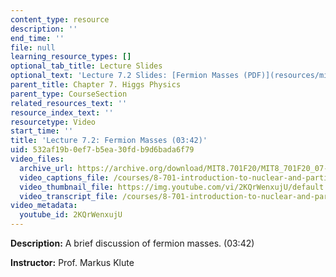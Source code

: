 ```yaml
---
content_type: resource
description: ''
end_time: ''
file: null
learning_resource_types: []
optional_tab_title: Lecture Slides
optional_text: 'Lecture 7.2 Slides: [Fermion Masses (PDF)](resources/mit8_701f20_lec7-2)'
parent_title: Chapter 7. Higgs Physics
parent_type: CourseSection
related_resources_text: ''
resource_index_text: ''
resourcetype: Video
start_time: ''
title: 'Lecture 7.2: Fermion Masses (03:42)'
uid: 532af19b-0ef7-b5ea-30fd-b9d6bada6f79
video_files:
  archive_url: https://archive.org/download/MIT8.701F20/MIT8_701F20_07-02_fermions_300k.mp4
  video_captions_file: /courses/8-701-introduction-to-nuclear-and-particle-physics-fall-2020/fc9e8712a38e5bdfa8b22b388bcb0468_2KQrWenxujU.vtt
  video_thumbnail_file: https://img.youtube.com/vi/2KQrWenxujU/default.jpg
  video_transcript_file: /courses/8-701-introduction-to-nuclear-and-particle-physics-fall-2020/bc2ef028ed1a683417f4765f6a421dc6_2KQrWenxujU.pdf
video_metadata:
  youtube_id: 2KQrWenxujU
---
```


**Description:** A brief discussion of fermion masses. (03:42)

**Instructor:** Prof. Markus Klute